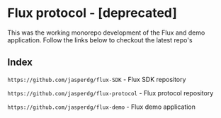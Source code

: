 # Flux protocol - [deprecated]
This was the working monorepo development of the Flux and demo application. Follow the links below to checkout the latest repo's

## Index
`https://github.com/jasperdg/flux-SDK` - Flux SDK repository

`https://github.com/jasperdg/flux-protocol` - Flux protocol repository

`https://github.com/jasperdg/flux-demo` - Flux demo application
